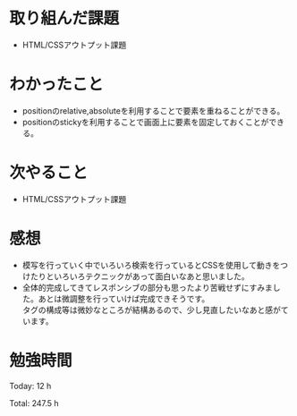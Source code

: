 # 取り組んだ課題
- HTML/CSSアウトプット課題

# わかったこと
- positionのrelative,absoluteを利用することで要素を重ねることができる。
- positionのstickyを利用することで画面上に要素を固定しておくことができる。 

# 次やること
- HTML/CSSアウトプット課題

# 感想
- 模写を行っていく中でいろいろ検索を行っているとCSSを使用して動きをつけたりといろいろテクニックがあって面白いなあと思いました。
- 全体的完成してきてレスポンシブの部分も思ったより苦戦せずにすみました。あとは微調整を行っていけば完成できそうです。  
タグの構成等は微妙なところが結構あるので、少し見直したいなあと感がています。

# 勉強時間
Today: 12 h

Total: 247.5 h
